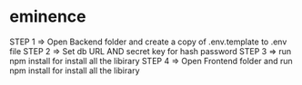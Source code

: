 # eminence
STEP 1 => Open Backend folder and create a copy of .env.template to .env file 
STEP 2 => Set db URL AND secret key for hash password
STEP 3 => run npm install for install all the libirary
STEP 4 => Open Frontend folder and run npm install for install all the libirary
